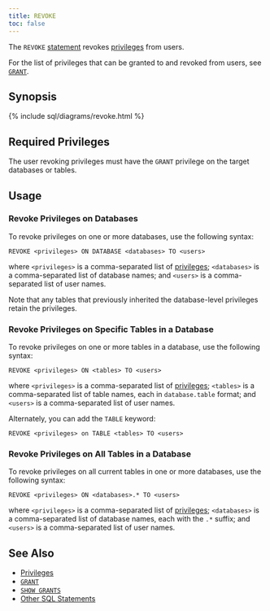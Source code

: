 ```yaml
---
title: REVOKE
toc: false
---
```


The `REVOKE` [statement](sql-statements.html) revokes [privileges](privileges.html) from users.

For the list of privileges that can be granted to and revoked from users, see [`GRANT`](grant.html).

<div id="toc"></div>

## Synopsis

{% include sql/diagrams/revoke.html %}

## Required Privileges

The user revoking privileges must have the `GRANT` privilege on the target databases or tables.  

## Usage

### Revoke Privileges on Databases

To revoke privileges on one or more databases, use the following syntax:

~~~
REVOKE <privileges> ON DATABASE <databases> TO <users>
~~~

where `<privileges>` is a comma-separated list of [privileges](#supported-privileges); `<databases>` is a comma-separated list of database names; and `<users>` is a comma-separated list of user names.

Note that any tables that previously inherited the database-level privileges retain the privileges. 

### Revoke Privileges on Specific Tables in a Database

To revoke privileges on one or more tables in a database, use the following syntax:

~~~
REVOKE <privileges> ON <tables> TO <users>
~~~

where `<privileges>` is a comma-separated list of [privileges](#supported-privileges); `<tables>` is a comma-separated list of table names, each in `database.table` format; and `<users>` is a comma-separated list of user names.

Alternately, you can add the `TABLE` keyword:

~~~
REVOKE <privileges> on TABLE <tables> TO <users>
~~~

### Revoke Privileges on All Tables in a Database

To revoke privileges on all current tables in one or more databases, use the following syntax:

~~~
REVOKE <privileges> ON <databases>.* TO <users>
~~~

where `<privileges>` is a comma-separated list of [privileges](#supported-privileges); `<databases>` is a comma-separated list of database names, each with the `.*` suffix; and `<users>` is a comma-separated list of user names. 

## See Also

- [Privileges](privileges.html)
- [`GRANT`](grant.html)
- [`SHOW GRANTS`](show-grants.html)
- [Other SQL Statements](sql-statements.html)